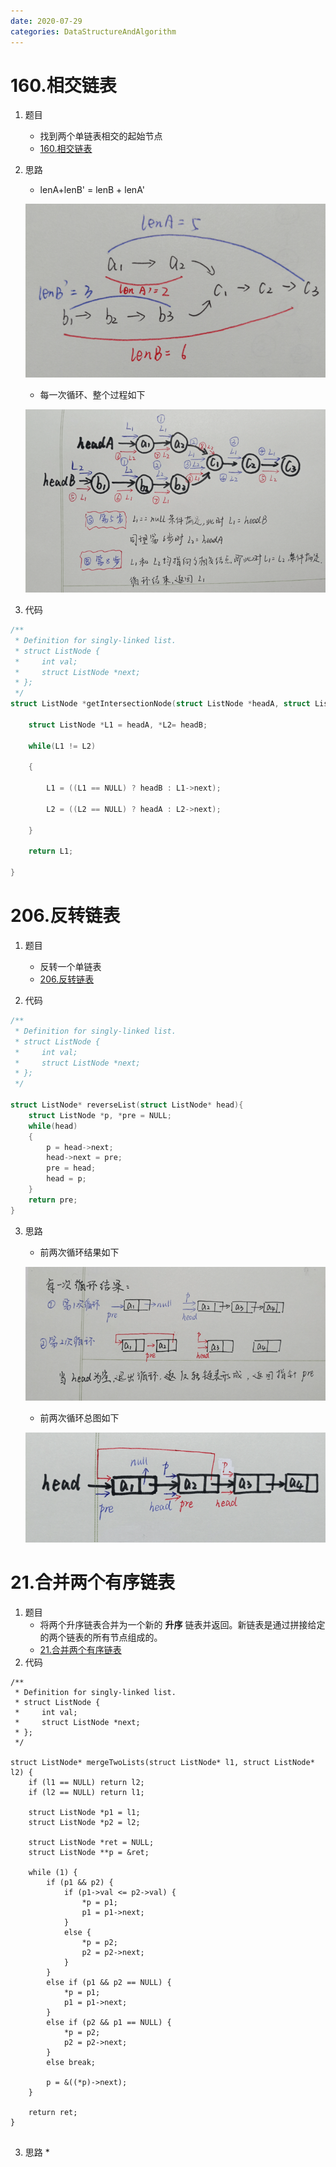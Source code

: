 ```yaml
---
date: 2020-07-29
categories: DataStructureAndAlgorithm
---
```


# 160.相交链表

1. 题目
   * 找到两个单链表相交的起始节点
   * [160.相交链表](https://leetcode-cn.com/problems/intersection-of-two-linked-lists/)


2. 思路

   * lenA+lenB' = lenB + lenA'

   ![](https://raw.githubusercontent.com/Rainbow0526/PictureGithub/master/2020_07/39.png)

   * 每一次循环、整个过程如下

   ![](https://raw.githubusercontent.com/Rainbow0526/PictureGithub/master/2020_07/40.png)

3. 代码

~~~c
/**
 * Definition for singly-linked list.
 * struct ListNode {
 *     int val;
 *     struct ListNode *next;
 * };
 */
struct ListNode *getIntersectionNode(struct ListNode *headA, struct ListNode *headB) {

    struct ListNode *L1 = headA, *L2= headB;

    while(L1 != L2)

    {

        L1 = ((L1 == NULL) ? headB : L1->next);

        L2 = ((L2 == NULL) ? headA : L2->next);

    }

    return L1;

}
~~~

# 206.反转链表

1. 题目
   * 反转一个单链表
   * [206.反转链表](https://leetcode-cn.com/problems/reverse-linked-list/)

2. 代码

~~~c
/**
 * Definition for singly-linked list.
 * struct ListNode {
 *     int val;
 *     struct ListNode *next;
 * };
 */

struct ListNode* reverseList(struct ListNode* head){
    struct ListNode *p, *pre = NULL;
    while(head)
    {
        p = head->next;
        head->next = pre;
        pre = head;
        head = p;
    }
    return pre;
}
~~~

3. 思路

   * 前两次循环结果如下

   ![](https://raw.githubusercontent.com/Rainbow0526/PictureGithub/master/2020_07/42.png)

   * 前两次循环总图如下

   ![](https://raw.githubusercontent.com/Rainbow0526/PictureGithub/master/2020_07/41.png)

# 21.合并两个有序链表

1. 题目
   * 将两个升序链表合并为一个新的 **升序** 链表并返回。新链表是通过拼接给定的两个链表的所有节点组成的。
   * [21.合并两个有序链表](https://leetcode-cn.com/problems/merge-two-sorted-lists/)
2. 代码

~~~
/**
 * Definition for singly-linked list.
 * struct ListNode {
 *     int val;
 *     struct ListNode *next;
 * };
 */

struct ListNode* mergeTwoLists(struct ListNode* l1, struct ListNode* l2) {
    if (l1 == NULL) return l2;
    if (l2 == NULL) return l1;

    struct ListNode *p1 = l1;
    struct ListNode *p2 = l2;

    struct ListNode *ret = NULL;
    struct ListNode **p = &ret;

    while (1) {
        if (p1 && p2) {
            if (p1->val <= p2->val) {
                *p = p1;
                p1 = p1->next;
            }
            else {
                *p = p2;
                p2 = p2->next;
            }
        }
        else if (p1 && p2 == NULL) {
            *p = p1;
            p1 = p1->next;
        }
        else if (p2 && p1 == NULL) {
            *p = p2;
            p2 = p2->next;
        }
        else break;

        p = &((*p)->next);
    }

    return ret;
}


~~~

3. 思路
   * 
